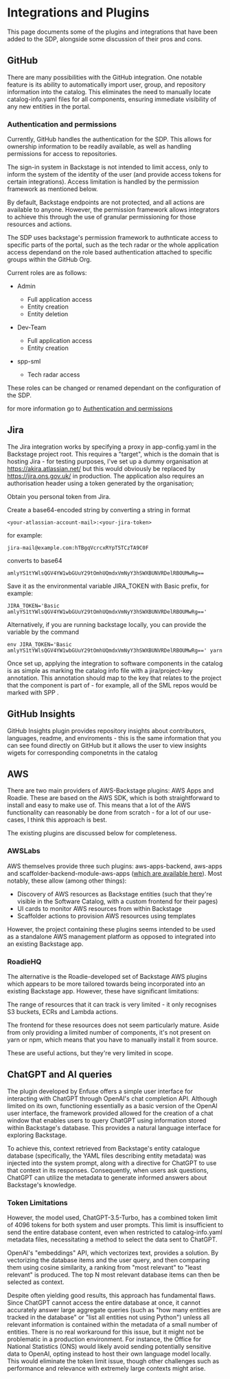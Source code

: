 # Integrations and Plugins 

This page documents some of the plugins and integrations that have been added to the SDP, alongside some discussion of their pros and cons.

## GitHub
There are many possibilities with the GitHub integration. One notable feature is its ability to automatically import user, group, and repository information into the catalog. This eliminates the need to manually locate catalog-info.yaml files for all components, ensuring immediate visibility of any new entities in the portal.

### Authentication and permissions 
Currently, GitHub handles the authentication for the SDP. This allows for ownership information to be readily available, as well as handling permissions for access to repositories.

The sign-in system in Backstage is not intended to limit access, only to inform the system of the identity of the user (and provide access tokens for certain integrations). Access limitation is handled by the permission framework as mentioned below.

By default, Backstage endpoints are not protected, and all actions are available to anyone. However, the permission framework allows integrators to achieve this through the use of granular permissioning for those resources and actions.

The SDP uses backstage's permission framework to authnticate access to specific parts of the portal, such as the tech radar or the whole application access dependand on the role based authentication attached to specific groups within the GitHub Org.

Current roles are as follows:

- Admin 
    - Full application access 
    - Entity creation 
    - Entity deletion

- Dev-Team
    - Full application access 
    - Entity creation

- spp-sml 
    - Tech radar access

These roles can be changed or renamed dependant on the configuration of the SDP.

for more information go to [Authentication and permissions](authentication_and_permissions.md)


## Jira

The Jira integration works by specifying a proxy in app-config.yaml in the Backstage project root. This requires a "target", which is the domain that is hosting Jira - for testing purposes, I've set up a dummy organisation at https://akira.atlassian.net/ but this would obviously be replaced by https://jira.ons.gov.uk/ in production. The application also requires an authorisation header using a token generated by the organisation; 

Obtain you personal token from Jira.

Create a base64-encoded string by converting a string in format

`<your-atlassian-account-mail>:<your-jira-token>`

for example:

`jira-mail@example.com:hTBgqVcrcxRYpT5TCzTA9C0F`

converts to base64

`amlyYS1tYWlsQGV4YW1wbGUuY29tOmhUQmdxVmNyY3hSWXBUNVRDelRBOUMwRg==`

Save it as the environmental variable JIRA_TOKEN with Basic prefix, for example:

`JIRA_TOKEN='Basic amlyYS1tYWlsQGV4YW1wbGUuY29tOmhUQmdxVmNyY3hSWXBUNVRDelRBOUMwRg=='`

Alternatively, if you are running backstage locally, you can provide the variable by the command

`env JIRA_TOKEN='Basic amlyYS1tYWlsQGV4YW1wbGUuY29tOmhUQmdxVmNyY3hSWXBUNVRDelRBOUMwRg==' yarn`

Once set up, applying the integration to software components in the catalog is as simple as marking the catalog info file with a jira/project-key annotation. This annotation should map to the key that relates to the project that the component is part of - for example, all of the SML repos would be marked with SPP .

## GitHub Insights

GitHub Insights plugin provides repository insights about contributors, languages, readme, and enviroments - this is the same information that you can see found directly on GitHub but it allows the user to view insights wigets for corresponding componetnts in the catalog  

## AWS

There are two main providers of AWS-Backstage plugins: AWS Apps and Roadie. These are based on the AWS SDK, which is both straightforward to install and easy to make use of. This means that a lot of the AWS functionality can reasonably be done from scratch - for a lot of our use-cases, I think this approach is best.

The existing plugins are discussed below for completeness.

### AWSLabs
AWS themselves provide three such plugins: aws-apps-backend, aws-apps and scaffolder-backend-module-aws-apps ([which are available here](https://github.com/awslabs/app-development-for-backstage-io-on-aws)). Most notably, these allow (among other things):

- Discovery of AWS resources as Backstage entities (such that they're visible in the Software Catalog, with a custom frontend for their pages)
- UI cards to monitor AWS resources from within Backstage
- Scaffolder actions to provision AWS resources using templates

However, the project containing these plugins seems intended to be used as a standalone AWS management platform as opposed to integrated into an existing Backstage app.


### RoadieHQ

The alternative is the Roadie-developed set of Backstage AWS plugins which appears to be more tailored towards being incorporated into an existing Backstage app. However, these have significant limitations:

The range of resources that it can track is very limited - it only recognises S3 buckets, ECRs and Lambda actions.

The frontend for these resources does not seem particularly mature. Aside from only providing a limited number of components, it's not present on yarn or npm, which means that you have to manually install it from source.

These are useful actions, but they're very limited in scope.

## ChatGPT and AI queries

The plugin developed by Enfuse offers a simple user interface for interacting with ChatGPT through OpenAI's chat completion API. Although limited on its own, functioning essentially as a basic version of the OpenAI user interface, the framework provided allowed for the creation of a chat window that enables users to query ChatGPT using information stored within Backstage's database. This provides a natural language interface for exploring Backstage.

To achieve this, context retrieved from Backstage's entity catalogue database (specifically, the YAML files describing entity metadata) was injected into the system prompt, along with a directive for ChatGPT to use that context in its responses. Consequently, when users ask questions, ChatGPT can utilize the metadata to generate informed answers about Backstage's knowledge.

### Token Limitations

However, the model used, ChatGPT-3.5-Turbo, has a combined token limit of 4096 tokens for both system and user prompts. This limit is insufficient to send the entire database content, even when restricted to catalog-info.yaml metadata files, necessitating a method to select the data sent to ChatGPT.

OpenAI's "embeddings" API, which vectorizes text, provides a solution. By vectorizing the database items and the user query, and then comparing them using cosine similarity, a ranking from "most relevant" to "least relevant" is produced. The top N most relevant database items can then be selected as context.

Despite often yielding good results, this approach has fundamental flaws. Since ChatGPT cannot access the entire database at once, it cannot accurately answer large aggregate queries (such as "how many entities are tracked in the database" or "list all entities not using Python") unless all relevant information is contained within the metadata of a small number of entities. There is no real workaround for this issue, but it might not be problematic in a production environment. For instance, the Office for National Statistics (ONS) would likely avoid sending potentially sensitive data to OpenAI, opting instead to host their own language model locally. This would eliminate the token limit issue, though other challenges such as performance and relevance with extremely large contexts might arise.





